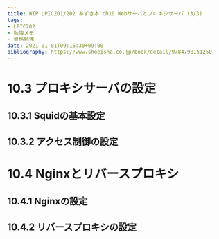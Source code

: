 ```yaml
---
title: WIP LPIC201/202 あずき本 ch10 Webサーバとプロキシサーバ (3/3)
tags:
- LPIC202
- 勉強メモ
- 資格勉強
date: 2021-01-01T09:15:30+09:00
bibliography: https://www.shoeisha.co.jp/book/detail/9784798151250
---
```




# 10.3 プロキシサーバの設定 #

## 10.3.1 Squidの基本設定 ##

## 10.3.2 アクセス制御の設定 ##



# 10.4 Nginxとリバースプロキシ #

## 10.4.1 Nginxの設定 ##

## 10.4.2 リバースプロキシの設定 ##




